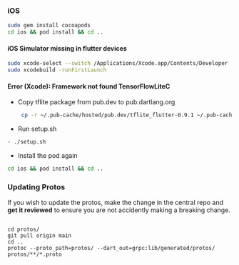 ### iOS

```bash
sudo gem install cocoapods
cd ios && pod install && cd ..
```
####  iOS Simulator missing in flutter devices
```bash
sudo xcode-select --switch /Applications/Xcode.app/Contents/Developer
sudo xcodebuild -runFirstLaunch
```

####  Error (Xcode): Framework not found TensorFlowLiteC
- Copy tflite package from pub.dev to pub.dartlang.org
    ```bash
     cp -r ~/.pub-cache/hosted/pub.dev/tflite_flutter-0.9.1 ~/.pub-cache/hosted/pub.dartlang.org/tflite_flutter-0.9.1
     ```
    
- Run setup.sh 
```bash
- ./setup.sh
```

- Install the pod again 
```bash
cd ios && pod install && cd ..
```


### Updating Protos
If you wish to update the protos, make the change in the central repo and **get it reviewed** to ensure you are not accidently making a breaking change.
```

cd protos/
git pull origin main
cd ..
protoc --proto_path=protos/ --dart_out=grpc:lib/generated/protos/ protos/**/*.proto 
```